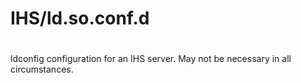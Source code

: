 #
# IHS/ld.so.conf.d
#

ldconfig configuration for an IHS server. May not be necessary in all circumstances.
